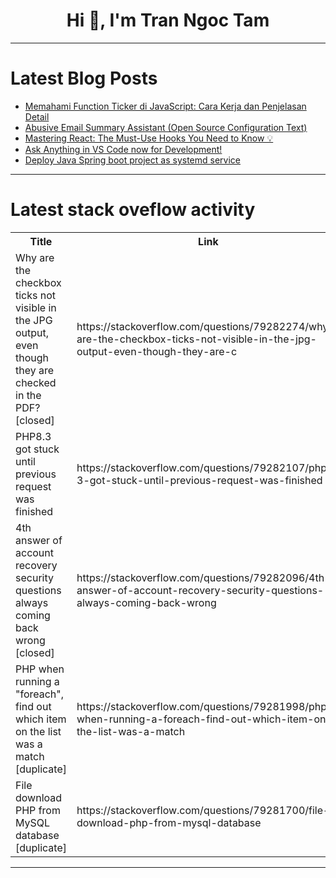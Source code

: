 <h1 align="center">Hi 👋, I'm Tran Ngoc Tam</h1>

---

# Latest Blog Posts 
<!-- BLOG-POST-LIST:START -->
- [Memahami Function Ticker di JavaScript: Cara Kerja dan Penjelasan Detail](https://dev.to/rantidhanty/memahami-function-ticker-di-javascript-cara-kerja-dan-penjelasan-detail-4e9f)
- [Abusive Email Summary Assistant &lpar;Open Source Configuration Text&rpar;](https://dev.to/danielrosehill/abusive-email-summary-assistant-open-source-configuration-text-1cem)
- [Mastering React: The Must-Use Hooks You Need to Know 💡](https://dev.to/abhivyaktii/mastering-react-the-must-use-hooks-you-need-to-know-2o6o)
- [Ask Anything in VS Code now for Development!](https://dev.to/nikl/ask-anything-in-vs-code-now-for-development-28p9)
- [Deploy Java Spring boot project as systemd service](https://dev.to/xinitd/deploy-java-spring-boot-project-as-systemd-service-53cj)
<!-- BLOG-POST-LIST:END -->

---

# Latest stack oveflow activity
<table>
  <tr><th>Title</th><th>Link</th></tr>
  <!-- STACKOVERFLOW:START --><tr><td>Why are the checkbox ticks not visible in the JPG output, even though they are checked in the PDF? [closed]</td><td>https://stackoverflow.com/questions/79282274/why-are-the-checkbox-ticks-not-visible-in-the-jpg-output-even-though-they-are-c</td></tr><tr><td>PHP8.3 got stuck until previous request was finished</td><td>https://stackoverflow.com/questions/79282107/php8-3-got-stuck-until-previous-request-was-finished</td></tr><tr><td>4th answer of account recovery security questions always coming back wrong [closed]</td><td>https://stackoverflow.com/questions/79282096/4th-answer-of-account-recovery-security-questions-always-coming-back-wrong</td></tr><tr><td>PHP when running a &quot;foreach&quot;, find out which item on the list was a match [duplicate]</td><td>https://stackoverflow.com/questions/79281998/php-when-running-a-foreach-find-out-which-item-on-the-list-was-a-match</td></tr><tr><td>File download PHP from MySQL database [duplicate]</td><td>https://stackoverflow.com/questions/79281700/file-download-php-from-mysql-database</td></tr><!-- STACKOVERFLOW:END -->
</table>

---


